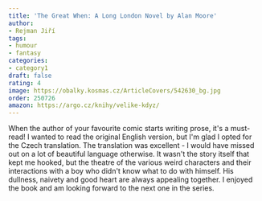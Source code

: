 ```yaml
---
title: 'The Great When: A Long London Novel by Alan Moore'
author:
- Rejman Jiří
tags:
- humour
- fantasy
categories:
- category1
draft: false
rating: 4
image: https://obalky.kosmas.cz/ArticleCovers/542630_bg.jpg
order: 250726
amazon: https://argo.cz/knihy/velike-kdyz/
---
```


When the author of your favourite comic starts writing prose, it's a must-read! I wanted to read the original English version, but I'm glad I opted for the Czech translation. The translation was excellent - I would have missed out on a lot of beautiful language otherwise. It wasn't the story itself that kept me hooked, but the theatre of the various weird characters and their interactions with a boy who didn't know what to do with himself. His dullness, naivety and good heart are always appealing together. I enjoyed the book and am looking forward to the next one in the series.

<!--more-->
